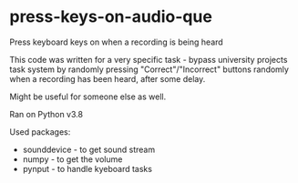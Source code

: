 # press-keys-on-audio-que
Press keyboard keys on when a recording is being heard

This code was written for a very specific task - bypass university projects task system by randomly pressing "Correct"/"Incorrect" buttons randomly when a recording has been heard, after some delay.

Might be useful for someone else as well.

Ran on Python v3.8

Used packages:
* sounddevice - to get sound stream
* numpy - to get the volume
* pynput - to handle kyeboard tasks
